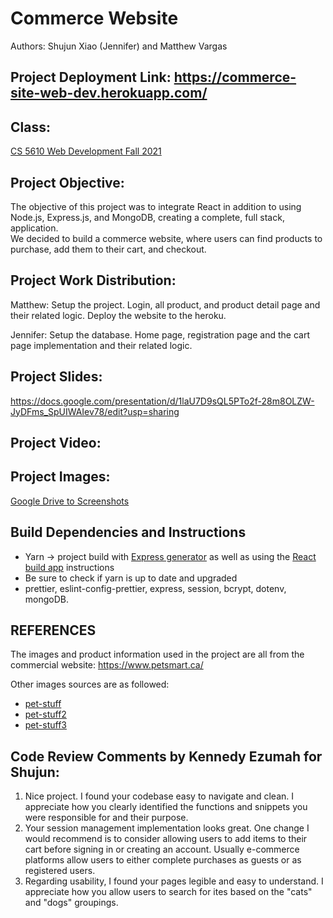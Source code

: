 # Commerce Website
Authors: Shujun Xiao (Jennifer) and Matthew Vargas

## Project Deployment Link: https://commerce-site-web-dev.herokuapp.com/

## Class: 

[CS 5610 Web Development Fall 2021](https://johnguerra.co/classes/webDevelopment_fall_2021/_)

## Project Objective: 

The objective of this project was to integrate React in addition to using Node.js, Express.js, and MongoDB, creating a complete, full stack, application.  
We decided to build a commerce website, where users can find products to purchase, add them to their cart, and checkout.

## Project Work Distribution:

Matthew: Setup the project. Login, all product, and product detail page and their related logic. Deploy the website to the heroku.

Jennifer: Setup the database. Home page, registration page and the cart page implementation and their related logic.

## Project Slides:

https://docs.google.com/presentation/d/1laU7D9sQL5PTo2f-28m8OLZW-JyDFms_SpUIWAIev78/edit?usp=sharing

## Project Video: 

## Project Images:

[Google Drive to Screenshots](https://drive.google.com/drive/folders/1UIXPuGQu_cVtf6Wzg47tmHkTapqhFsZL?usp=sharing)

## Build Dependencies and Instructions

* Yarn -> project build with [Express generator](https://expressjs.com/en/starter/generator.html) as well as using the [React build app](https://reactjs.org/docs/create-a-new-react-app.html) instructions
* Be sure to check if yarn is up to date and upgraded
* prettier, eslint-config-prettier, express, session, bcrypt, dotenv, mongoDB.  

## REFERENCES

The images and product information used in the project are all from the commercial website: https://www.petsmart.ca/

Other images sources are as followed:
* [pet-stuff](https://gimg2.baidu.com/image_search/src=http%3A%2F%2Fwww.pet18.com%2FUploadFiles%2F[…]0n&fmt=jpeg?sec=1639959896&t=0d7894769492fd9e5df1b7c6f347c9b1)
* [pet-stuff2](https://gimg2.baidu.com/image_search/src=http%3A%2F%2Fbpic.588ku.com%2Fback_pic%2F05[…]0n&fmt=jpeg?sec=1639964254&t=856f11c764c16ae1bfef3965f5efcd9f)
* [pet-stuff3](https://gimg2.baidu.com/image_search/src=http%3A%2F%2Fbpic.588ku.com%2Fback_pic%2F05[…]0n&fmt=jpeg?sec=1639968713&t=4162b0dd9136e2fd2db18d98dda6afee)


## Code Review Comments by Kennedy Ezumah for Shujun:
1. Nice project. I found your codebase easy to navigate and clean. I appreciate how you clearly identified the functions and snippets you were responsible for and their purpose. 
2. Your session management implementation looks great. One change I would recommend is to consider allowing users to add items to their cart before signing in or creating an account. Usually e-commerce platforms allow users to either complete purchases as guests or as registered users.
3. Regarding usability, I found your pages legible and easy to understand. I appreciate how you allow users to search for ites based on the "cats" and "dogs" groupings.

